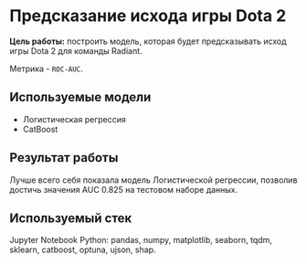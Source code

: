 # Предсказание исхода игры Dota 2

**Цель работы:** построить модель, которая будет предсказывать исход игры Dota 2 для команды Radiant.

Метрика - `ROC-AUC`.

## Используемые модели
* Логистическая регрессия
* CatBoost

## Результат работы
Лучше всего себя показала модель Логистической регресcии, позволив достичь значения AUC 0.825 на тестовом наборе данных. 

## Используемый стек
Jupyter Notebook Python: pandas, numpy, matplotlib, seaborn, tqdm, sklearn, catboost, optuna, ujson, shap.
